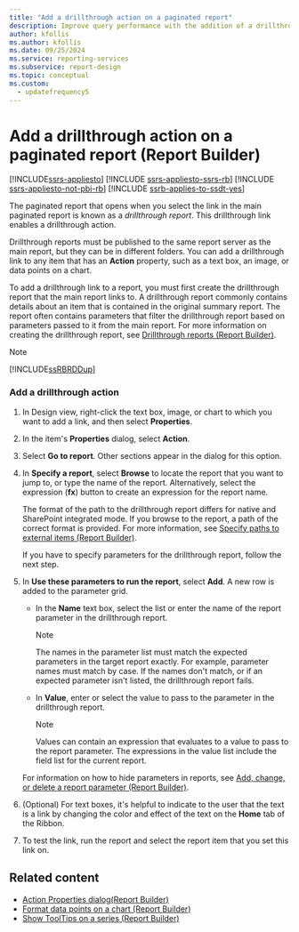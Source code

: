 ```yaml
---
title: "Add a drillthrough action on a paginated report"
description: Improve query performance with the addition of a drillthrough action link in a text box, an image, or data points on a chart.
author: kfollis
ms.author: kfollis
ms.date: 09/25/2024
ms.service: reporting-services
ms.subservice: report-design
ms.topic: conceptual
ms.custom:
  - updatefrequency5
---
```

# Add a drillthrough action on a paginated report (Report Builder)

[!INCLUDE[ssrs-appliesto](../../includes/ssrs-appliesto.md)] [!INCLUDE [ssrs-appliesto-ssrs-rb](../../includes/ssrs-appliesto-ssrs-rb.md)] [!INCLUDE [ssrs-appliesto-not-pbi-rb](../../includes/ssrs-appliesto-not-pbi-rb.md)] [!INCLUDE [ssrb-applies-to-ssdt-yes](../../includes/ssrb-applies-to-ssdt-yes.md)]

  The paginated report that opens when you select the link in the main paginated report is known as a *drillthrough report*. This drillthrough link enables a drillthrough action.  
  
 Drillthrough reports must be published to the same report server as the main report, but they can be in different folders. You can add a drillthrough link to any item that has an **Action** property, such as a text box, an image, or data points on a chart.  
  
 To add a drillthrough link to a report, you must first create the drillthrough report that the main report links to. A drillthrough report commonly contains details about an item that is contained in the original summary report. The report often contains parameters that filter the drillthrough report based on parameters passed to it from the main report. For more information on creating the drillthrough report, see [Drillthrough reports &#40;Report Builder&#41;](../../reporting-services/report-design/drillthrough-reports-report-builder-and-ssrs.md).  
  
> [!NOTE]  
>  [!INCLUDE[ssRBRDDup](../../includes/ssrbrddup-md.md)]  
  
### Add a drillthrough action  
  
1.  In Design view, right-click the text box, image, or chart to which you want to add a link, and then select **Properties**.  
  
1.  In the item's **Properties** dialog, select **Action**.  
  
1.  Select **Go to report**. Other sections appear in the dialog for this option.  
  
1.  In **Specify a report**, select **Browse** to locate the report that you want to jump to, or type the name of the report. Alternatively, select the expression (**fx**) button to create an expression for the report name.  
  
     The format of the path to the drillthrough report differs for native and SharePoint integrated mode. If you browse to the report, a path of the correct format is provided. For more information, see [Specify paths to external items &#40;Report Builder&#41;](../../reporting-services/report-design/specifying-paths-to-external-items-report-builder-and-ssrs.md).  
  
     If you have to specify parameters for the drillthrough report, follow the next step.  
  
1.  In **Use these parameters to run the report**, select **Add**. A new row is added to the parameter grid.  
  
    -   In the **Name** text box, select the list or enter the name of the report parameter in the drillthrough report.  
  
        > [!NOTE]  
        >  The names in the parameter list must match the expected parameters in the target report exactly. For example, parameter names must match by case. If the names don't match, or if an expected parameter isn't listed, the drillthrough report fails.  
  
    -   In **Value**, enter or select the value to pass to the parameter in the drillthrough report.  
  
        > [!NOTE]  
        >  Values can contain an expression that evaluates to a value to pass to the report parameter. The expressions in the value list include the field list for the current report.  
  
     For information on how to hide parameters in reports, see [Add, change, or delete a report parameter &#40;Report Builder&#41;](../../reporting-services/report-design/add-change-or-delete-a-report-parameter-report-builder-and-ssrs.md).  
  
1.  (Optional) For text boxes, it's helpful to indicate to the user that the text is a link by changing the color and effect of the text on the **Home** tab of the Ribbon.  
  
1.  To test the link, run the report and select the report item that you set this link on.  
  
## Related content

- [Action Properties dialog&#40;Report Builder&#41;](./add-a-hyperlink-to-a-url-report-builder-and-ssrs.md)
- [Format data points on a chart &#40;Report Builder&#41;](../../reporting-services/report-design/formatting-data-points-on-a-chart-report-builder-and-ssrs.md)
- [Show ToolTips on a series &#40;Report Builder&#41;](../../reporting-services/report-design/show-tooltips-on-a-series-report-builder-and-ssrs.md)
